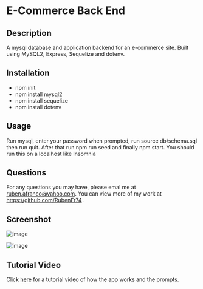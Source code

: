 # E-Commerce Back End

  ## Description
  A mysql database and application backend for an e-commerce site. Built using MySQL2, Express, Sequelize and dotenv.

  ## Installation
  * npm init
  * npm install mysql2
  * npm install sequelize
  * npm install dotenv
  

  ## Usage
  Run mysql, enter your password when prompted, run source db/schema.sql then run quit. After that run npm run seed and finally npm start.
  You should run this on a localhost like Insomnia


  ## Questions
  
  For any questions you may have, please emal me at ruben.afranco@yahoo.com.
  You can view more of my work at https://github.com/RubenFr74 .
  
  ## Screenshot
  ![image](https://user-images.githubusercontent.com/119752452/227434961-a7e7cbe9-90be-4118-9c17-47fb9445caf4.png)
  
  ![image](https://user-images.githubusercontent.com/119752452/227435017-355f26dd-ca10-4967-b770-5c8d18b7931a.png)

  
  ## Tutorial Video
  Click [here](https://youtu.be/ZmcH2rmYdSs) for a tutorial video of how the app works and the prompts.
